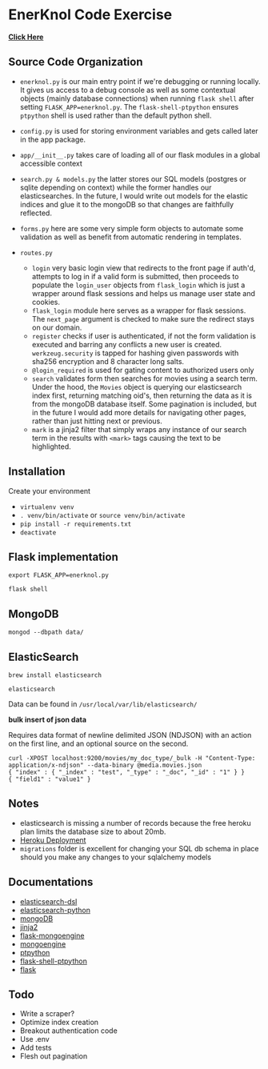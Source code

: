 # EnerKnol Code Exercise

**[Click Here](https://enerknol.herokuapp.com/)**

## Source Code Organization
* `enerknol.py` is our main entry point if we're debugging or running locally. It gives us access to 
a debug console as well as some contextual objects (mainly database connections) when running `flask shell` after setting `FLASK_APP=enerknol.py`.
The `flask-shell-ptpython` ensures `ptpython` shell is used rather than the default python shell.

* `config.py` is used for storing environment variables and gets called later in the app package.

* `app/__init__.py` takes care of loading all of our flask modules in a global accessible context
* `search.py & models.py` the latter stores our SQL models (postgres or sqlite depending on context) while
the former handles our elasticsearches. In the future, I would write out models for the elastic indices
and glue it to the mongoDB so that changes are faithfully reflected.
* `forms.py`  here are some very simple form objects to automate some validation as well as benefit from automatic
rendering in templates.
* `routes.py` 
    - `login` very basic login view that redirects to the front page if auth'd, attempts to log in if 
    a valid form is submitted, then proceeds to populate the `login_user` objects from `flask_login` which is
    just a wrapper around flask sessions and helps us manage user state and cookies.
    - `flask_login` module here serves as a wrapper for flask sessions. The `next_page` argument
    is checked to make sure the redirect stays on our domain.
    - `register` checks if user is authenticated, if not the form validation is executed and barring any conflicts
    a new user is created. `werkzeug.security` is tapped for hashing given passwords with sha256 encryption and 8 character
    long salts.
    - `@login_required` is used for gating content to authorized users only
    - `search` validates form then searches for movies using a search term. Under the hood, the `Movies` object
    is querying our elasticsearch index first, returning matching oid's, then returning the data as it is from 
    the mongoDB database itself. Some pagination is included, but in the future I would add more details for navigating
    other pages, rather than just hitting next or previous.
    - `mark` is a jinja2 filter that simply wraps any instance of our search term in the results with `<mark>` tags
    causing the text to be highlighted.

## Installation
Create your environment
 * `virtualenv venv`
 * `. venv/bin/activate` or `source venv/bin/activate`
 * `pip install -r requirements.txt`
 * `deactivate`

## Flask implementation
`export FLASK_APP=enerknol.py`

`flask shell`

## MongoDB
`mongod --dbpath data/`

## ElasticSearch
`brew install elasticsearch`

`elasticsearch`

Data can be found in `/usr/local/var/lib/elasticsearch/`

**bulk insert of json data**

Requires data format of newline delimited JSON (NDJSON) with an action on the 
first line, and an optional source on the second.


```text
curl -XPOST localhost:9200/movies/my_doc_type/_bulk -H "Content-Type: application/x-ndjson" --data-binary @media.movies.json
{ "index" : { "_index" : "test", "_type" : "_doc", "_id" : "1" } }
{ "field1" : "value1" }
```

## Notes
* elasticsearch is missing a number of records because the free heroku plan limits the database size to about 20mb.
* [Heroku Deployment](https://enerknol.herokuapp.com/)
* `migrations` folder is excellent for changing your SQL db schema in place should you make any changes to your sqlalchemy models


## Documentations
* [elasticsearch-dsl](https://elasticsearch-dsl.readthedocs.io/)
* [elasticsearch-python](https://elasticsearch-py.readthedocs.io/en/master/)
* [mongoDB](https://docs.mongodb.com)
* [jinja2](http://jinja.pocoo.org/docs/2.10/)
* [flask-mongoengine](https://github.com/MongoEngine/flask-mongoengine)
* [mongoengine](http://docs.mongoengine.org/guide/)
* [ptpython](https://github.com/jonathanslenders/ptpython)
* [flask-shell-ptpython](https://github.com/jacquerie/flask-shell-ptpython)
* [flask](http://flask.pocoo.org/docs/0.12/)

## Todo
* Write a scraper?
* Optimize index creation
* Breakout authentication code
* Use .env
* Add tests
* Flesh out pagination